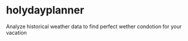 # holydayplanner
Analyze historical weather data to find perfect wether condotion for your vacation
